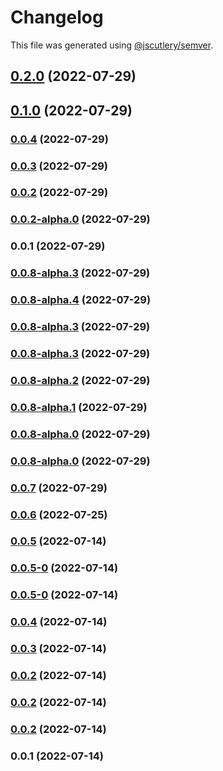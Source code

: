 # Changelog

This file was generated using [@jscutlery/semver](https://github.com/jscutlery/semver).

## [0.2.0](https://github.com/yurikrupnik/nx-go-playground/compare/react-components-0.1.0...react-components-0.2.0) (2022-07-29)

## [0.1.0](https://github.com/yurikrupnik/nx-go-playground/compare/react-components-0.0.4...react-components-0.1.0) (2022-07-29)

### [0.0.4](https://github.com/yurikrupnik/nx-go-playground/compare/react-components-0.0.3...react-components-0.0.4) (2022-07-29)

### [0.0.3](https://github.com/yurikrupnik/nx-go-playground/compare/react-components-0.0.2...react-components-0.0.3) (2022-07-29)

### [0.0.2](https://github.com/yurikrupnik/nx-go-playground/compare/react-components-0.0.2-alpha.0...react-components-0.0.2) (2022-07-29)

### [0.0.2-alpha.0](https://github.com/yurikrupnik/nx-go-playground/compare/react-components-0.0.1...react-components-0.0.2-alpha.0) (2022-07-29)

### 0.0.1 (2022-07-29)

### [0.0.8-alpha.3](https://github.com/yurikrupnik/nx-go-playground/compare/react-components-0.0.8-alpha.2...react-components-0.0.8-alpha.3) (2022-07-29)

### [0.0.8-alpha.4](https://github.com/yurikrupnik/nx-go-playground/compare/react-components-0.0.8-alpha.3...react-components-0.0.8-alpha.4) (2022-07-29)

### [0.0.8-alpha.3](https://github.com/yurikrupnik/nx-go-playground/compare/react-components-0.0.8-alpha.2...react-components-0.0.8-alpha.3) (2022-07-29)

### [0.0.8-alpha.3](https://github.com/yurikrupnik/nx-go-playground/compare/react-components-0.0.8-alpha.2...react-components-0.0.8-alpha.3) (2022-07-29)

### [0.0.8-alpha.2](https://github.com/yurikrupnik/nx-go-playground/compare/react-components-0.0.8-alpha.1...react-components-0.0.8-alpha.2) (2022-07-29)

### [0.0.8-alpha.1](https://github.com/yurikrupnik/nx-go-playground/compare/react-components-0.0.8-alpha.0...react-components-0.0.8-alpha.1) (2022-07-29)

### [0.0.8-alpha.0](https://github.com/yurikrupnik/nx-go-playground/compare/react-components-0.0.7...react-components-0.0.8-alpha.0) (2022-07-29)

### [0.0.8-alpha.0](https://github.com/yurikrupnik/nx-go-playground/compare/react-components-0.0.7...react-components-0.0.8-alpha.0) (2022-07-29)

### [0.0.7](https://github.com/yurikrupnik/nx-go-playground/compare/react-components-0.0.6...react-components-0.0.7) (2022-07-29)

### [0.0.6](https://github.com/yurikrupnik/nx-go-playground/compare/react-components-0.0.5...react-components-0.0.6) (2022-07-25)

### [0.0.5](https://github.com/yurikrupnik/nx-go-playground/compare/react-components-0.0.5-0...react-components-0.0.5) (2022-07-14)

### [0.0.5-0](https://github.com/yurikrupnik/nx-go-playground/compare/react-components-0.0.4...react-components-0.0.5-0) (2022-07-14)

### [0.0.5-0](https://github.com/yurikrupnik/nx-go-playground/compare/react-components-0.0.4...react-components-0.0.5-0) (2022-07-14)

### [0.0.4](https://github.com/yurikrupnik/nx-go-playground/compare/react-components-0.0.3...react-components-0.0.4) (2022-07-14)

### [0.0.3](https://github.com/yurikrupnik/nx-go-playground/compare/react-components-0.0.2...react-components-0.0.3) (2022-07-14)

### [0.0.2](https://github.com/yurikrupnik/nx-go-playground/compare/react-components-0.0.1...react-components-0.0.2) (2022-07-14)

### [0.0.2](https://github.com/yurikrupnik/nx-go-playground/compare/react-components-0.0.1...react-components-0.0.2) (2022-07-14)

### [0.0.2](https://github.com/yurikrupnik/nx-go-playground/compare/react-components-0.0.1...react-components-0.0.2) (2022-07-14)

### 0.0.1 (2022-07-14)
